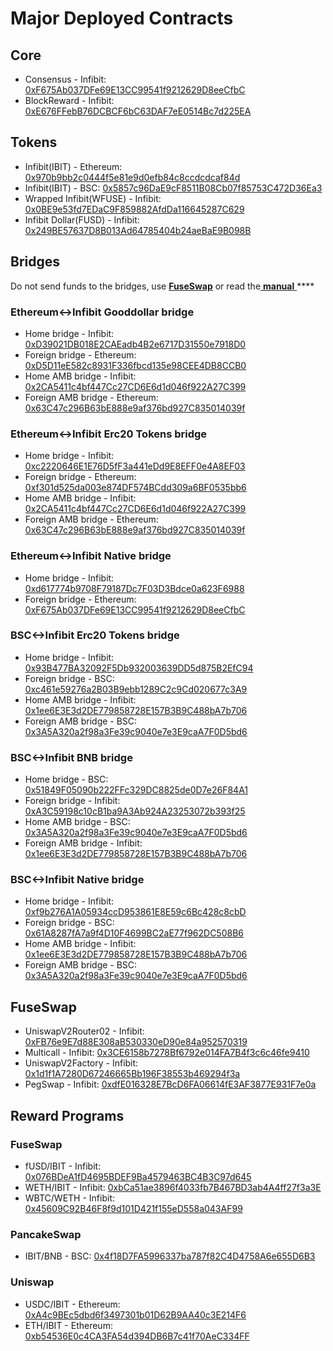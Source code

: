 # Major Deployed Contracts

## Core

* Consensus - Infibit: [0xF675Ab037DFe69E13CC99541f9212629D8eeCfbC](https://infibitscan.com/address/0xF675Ab037DFe69E13CC99541f9212629D8eeCfbC) 
* BlockReward - Infibit: [0xE676FFebB76DCBCF6bC63DAF7eE0514Bc7d225EA](https://infibitscan.com/address/0xE676FFebB76DCBCF6bC63DAF7eE0514Bc7d225EA)

## Tokens

* Infibit\(IBIT\) - Ethereum: [0x970b9bb2c0444f5e81e9d0efb84c8ccdcdcaf84d](https://etherscan.io/token/0x970b9bb2c0444f5e81e9d0efb84c8ccdcdcaf84d)
* Infibit\(IBIT\) - BSC: [0x5857c96DaE9cF8511B08Cb07f85753C472D36Ea3](https://bscscan.com/token/0x5857c96dae9cf8511b08cb07f85753c472d36ea3)
* Wrapped Infibit\(WFUSE\) - Infibit: [0x0BE9e53fd7EDaC9F859882AfdDa116645287C629](https://infibitscan.com/address/0x0BE9e53fd7EDaC9F859882AfdDa116645287C629)
* Infibit Dollar\(FUSD\) - Infibit: [0x249BE57637D8B013Ad64785404b24aeBaE9B098B](https://infibitscan.com/address/0x249BE57637D8B013Ad64785404b24aeBaE9B098B)

## Bridges

Do not send funds to the bridges, use [**FuseSwap**](https://infibitswap.com) or read the[ **manual** ](https://app.gitbook.com/@fuse-1/s/fuse-dev-docs/bridges/bridges)\*\*\*\*

### Ethereum&lt;-&gt;Infibit Gooddollar bridge

* Home bridge - Infibit: [0xD39021DB018E2CAEadb4B2e6717D31550e7918D0](https://infibitscan.com/address/0xD39021DB018E2CAEadb4B2e6717D31550e7918D0/transactions)
* Foreign bridge - Ethereum: [0xD5D11eE582c8931F336fbcd135e98CEE4DB8CCB0](https://etherscan.io/address/0xD5D11eE582c8931F336fbcd135e98CEE4DB8CCB0)
* Home AMB bridge - Infibit: [0x2CA5411c4bf447Cc27CD6E6d1d046f922A27C399](https://infibitscan.com/address/0x2CA5411c4bf447Cc27CD6E6d1d046f922A27C399/transactions)
* Foreign AMB bridge - Ethereum: [0x63C47c296B63bE888e9af376bd927C835014039f](https://etherscan.io/address/0x63C47c296B63bE888e9af376bd927C835014039f)

### Ethereum&lt;-&gt;Infibit Erc20 Tokens bridge

* Home bridge - Infibit: [0xc2220646E1E76D5fF3a441eDd9E8EFF0e4A8EF03](https://infibitscan.com/address/0xc2220646E1E76D5fF3a441eDd9E8EFF0e4A8EF03)
* Foreign bridge - Ethereum: [0xf301d525da003e874DF574BCdd309a6BF0535bb6](https://etherscan.io/address/0xf301d525da003e874DF574BCdd309a6BF0535bb6)
* Home AMB bridge - Infibit: [0x2CA5411c4bf447Cc27CD6E6d1d046f922A27C399](https://infibitscan.com/address/0x2CA5411c4bf447Cc27CD6E6d1d046f922A27C399/transactions)
* Foreign AMB bridge - Ethereum: [0x63C47c296B63bE888e9af376bd927C835014039f](https://etherscan.io/address/0x63C47c296B63bE888e9af376bd927C835014039f)

### Ethereum&lt;-&gt;Infibit Native bridge

* Home bridge - Infibit: [0xd617774b9708F79187Dc7F03D3Bdce0a623F6988](https://infibitscan.com/address/0xd617774b9708F79187Dc7F03D3Bdce0a623F6988/transactions)
* Foreign bridge - Ethereum: [0xF675Ab037DFe69E13CC99541f9212629D8eeCfbC](https://etherscan.io/address/0xF675Ab037DFe69E13CC99541f9212629D8eeCfbC)

### BSC&lt;-&gt;Infibit Erc20 Tokens bridge

* Home bridge - Infibit: [0x93B477BA32092F5Db932003639DD5d875B2EfC94](https://infibitscan.com/address/0x93B477BA32092F5Db932003639DD5d875B2EfC94/transactions)
* Foreign bridge - BSC: [0xc461e59276a2B03B9ebb1289C2c9Cd020677c3A9](https://bscscan.com/address/0xc461e59276a2B03B9ebb1289C2c9Cd020677c3A9)
* Home AMB bridge - Infibit: [0x1ee6E3E3d2DE779858728E157B3B9C488bA7b706](https://infibitscan.com/address/0x1ee6E3E3d2DE779858728E157B3B9C488bA7b706/transactions)
* Foreign AMB bridge - BSC: [0x3A5A320a2f98a3Fe39c9040e7e3E9caA7F0D5bd6](https://bscscan.com/address/0x3A5A320a2f98a3Fe39c9040e7e3E9caA7F0D5bd6)

### BSC&lt;-&gt;Infibit BNB bridge

* Home bridge - BSC: [0x51849F05090b222FFc329DC8825de0D7e26F84A1](https://bscscan.com/address/0x51849F05090b222FFc329DC8825de0D7e26F84A1)
* Foreign bridge - Infibit: [0xA3C59198c10cB1ba9A3Ab924A23253072b393f25](https://infibitscan.com/address/0xA3C59198c10cB1ba9A3Ab924A23253072b393f25)
* Home AMB bridge - BSC: [0x3A5A320a2f98a3Fe39c9040e7e3E9caA7F0D5bd6](https://bscscan.com/address/0x3A5A320a2f98a3Fe39c9040e7e3E9caA7F0D5bd6)
* Foreign AMB bridge - Infibit: [0x1ee6E3E3d2DE779858728E157B3B9C488bA7b706](https://infibitscan.com/address/0x1ee6E3E3d2DE779858728E157B3B9C488bA7b706)

### BSC&lt;-&gt;Infibit Native bridge

* Home bridge - Infibit: [0xf9b276A1A05934ccD953861E8E59c6Bc428c8cbD](https://infibitscan.com/address/0xf9b276A1A05934ccD953861E8E59c6Bc428c8cbD/transactions)
* Foreign bridge - BSC: [0x61A8287fA7a9f4D10F4699BC2aE77f962DC508B6](https://bscscan.com/address/0x61A8287fA7a9f4D10F4699BC2aE77f962DC508B6)
* Home AMB bridge - Infibit: [0x1ee6E3E3d2DE779858728E157B3B9C488bA7b706](https://infibitscan.com/address/0x1ee6E3E3d2DE779858728E157B3B9C488bA7b706)
* Foreign AMB bridge - BSC: [0x3A5A320a2f98a3Fe39c9040e7e3E9caA7F0D5bd6](https://bscscan.com/address/0x3A5A320a2f98a3Fe39c9040e7e3E9caA7F0D5bd6)

## FuseSwap

* UniswapV2Router02 - Infibit: [0xFB76e9E7d88E308aB530330eD90e84a952570319](https://infibitscan.com/address/0xFB76e9E7d88E308aB530330eD90e84a952570319)
* Multicall - Infibit: [0x3CE6158b7278Bf6792e014FA7B4f3c6c46fe9410](https://infibitscan.com/address/0x3CE6158b7278Bf6792e014FA7B4f3c6c46fe9410)
* UniswapV2Factory - Infibit: [0x1d1f1A7280D67246665Bb196F38553b469294f3a](https://infibitscan.com/address/0x1d1f1A7280D67246665Bb196F38553b469294f3a)
* PegSwap - Infibit: [0xdfE016328E7BcD6FA06614fE3AF3877E931F7e0a](https://infibitscan.com/address/0xdfE016328E7BcD6FA06614fE3AF3877E931F7e0a)

## Reward Programs

### FuseSwap

* fUSD/IBIT - Infibit: [0x076BDeA1fD4695BDEF9Ba4579463BC4B3C97d645](https://infibitscan.com/address/0x076BDeA1fD4695BDEF9Ba4579463BC4B3C97d645)
* WETH/IBIT - Infibit: [0xbCa51ae3896f4033fb7B467BD3ab4A4ff27f3a3E](https://infibitscan.com/address/0xbCa51ae3896f4033fb7B467BD3ab4A4ff27f3a3E)
* WBTC/WETH - Infibit: [0x45609C92B46F8f9d101D421f155eD558a043AF99](https://infibitscan.com/address/0x45609C92B46F8f9d101D421f155eD558a043AF99)

### PancakeSwap

* IBIT/BNB - BSC: [0x4f18D7FA5996337ba787f82C4D4758A6e655D6B3](https://bscscan.com/address/0x4f18D7FA5996337ba787f82C4D4758A6e655D6B3)

### Uniswap

* USDC/IBIT - Ethereum: [0xA4c9BEc5dbd6f3497301b01D62B9AA40c3E214F6](https://etherscan.io/address/0xA4c9BEc5dbd6f3497301b01D62B9AA40c3E214F6)
* ETH/IBIT - Ethereum: [0xb54536E0c4CA3FA54d394DB6B7c41f70AeC334FF](https://etherscan.io/address/0xb54536E0c4CA3FA54d394DB6B7c41f70AeC334FF)





